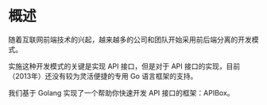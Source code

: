 概述
=====

随着互联网前端技术的兴起，越来越多的公司和团队开始采用前后端分离的开发模式。

实施这种开发模式的关键是实现 API 接口，但是对于 API 接口的实现，目前（2013年）还没有较为灵活便捷的专用 Go 语言框架的支持。

我们基于 Golang 实现了一个帮助你快速开发 API 接口的框架：APIBox。